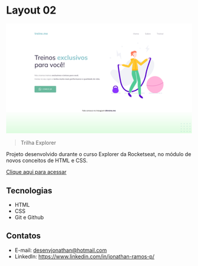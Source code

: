 # Layout 02 

![preview](./.github/preview.png)

> Trilha Explorer

Projeto desenvolvido durante o curso Explorer da Rocketseat, no módulo de novos conceitos de HTML e CSS.

[Clique aqui para acessar](https://desenvjonathan.github.io/layout02/)

## Tecnologias

- HTML
- CSS
- Git e Github

## Contatos

- E-mail: desenvjonathan@hotmail.com
- LinkedIn: https://www.linkedin.com/in/jonathan-ramos-p/
